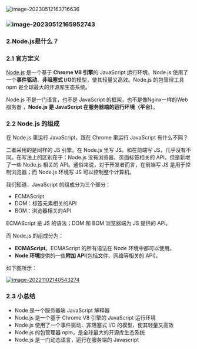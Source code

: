 ![image-20230512163716636](../../../AppData/Roaming/Typora/typora-user-images/image-20230512163716636.png)

### ![image-20230512165952743](../../../AppData/Roaming/Typora/typora-user-images/image-20230512165952743.png) 

### 2.Node.js是什么？

### 2.1 官方定义

[Node.js](https://nodejs.org/zh-cn/) 是一个基于 **Chrome V8 引擎**的 JavaScript 运行环境。Node.js 使用了一个**事件驱动**、**非阻塞式 I/O**的模型，使其轻量又高效。Node.js 的包管理工具 npm 是全球最大的开源库生态系统。

Node.js 不是一门语言，也不是 JavaScript 的框架，也不是像Nginx一样的Web服务器 ，**Node.js 是 JavaScript 在服务器端的运行环境（平台）**。

### 2.2 Node.js 的组成

在 Node.js 里运行 JavaScript，跟在 Chrome 里运行 JavaScript 有什么不同？

二者采用的是同样的 JS 引擎。在 Node.js 里写 JS，和在前端写 JS，几乎没有不同。在写法上的区别在于：Node.js 没有浏览器、页面标签相关的 API，但是新增了一些 Node.js 相关的 API。通俗来说，对于开发者而言，在前端写 JS 是用于控制浏览器；而 Node.js 环境写 JS 可以控制整个计算机。

我们知道，JavaScript 的组成分为三个部分：

- ECMAScript
- DOM：标签元素相关的API
- BOM：浏览器相关的API

ECMAScript 是 JS 的语法；DOM 和 BOM 浏览器端为 JS 提供的 API。

而 Node.js 的组成分为：

- **ECMAScript**。ECMAScript 的所有语法在 Node 环境中都可以使用。
- **Node 环境**提供的一些**附加 API**(包括文件、网络等相关的 API)。

如下图所示：

[![image-20221102140543274](https://camo.githubusercontent.com/994e1979bc4e3a0f3ea35439a51c8b5554f0c2d647c1616fda44cdcf9095a82d/68747470733a2f2f69302e6864736c622e636f6d2f6266732f616c62756d2f626162393537303462663266356464386530353233366337346139386434383766616661366434312e706e67)](https://camo.githubusercontent.com/994e1979bc4e3a0f3ea35439a51c8b5554f0c2d647c1616fda44cdcf9095a82d/68747470733a2f2f69302e6864736c622e636f6d2f6266732f616c62756d2f626162393537303462663266356464386530353233366337346139386434383766616661366434312e706e67)

### 2.3 小总结

- Node 是一个服务器端 JavaScript 解释器
- Node.js 是一个基于 Chrome V8 引擎的 JavaScript 运行环境
- Node.js 使用了一个事件驱动、非阻塞式 I/O 的模型，使其轻量又高效
- Node.js 的包管理器 npm，是全球最大的开源库生态系统
- Node.js 是一门动态语言，运行在服务端的 Javascript